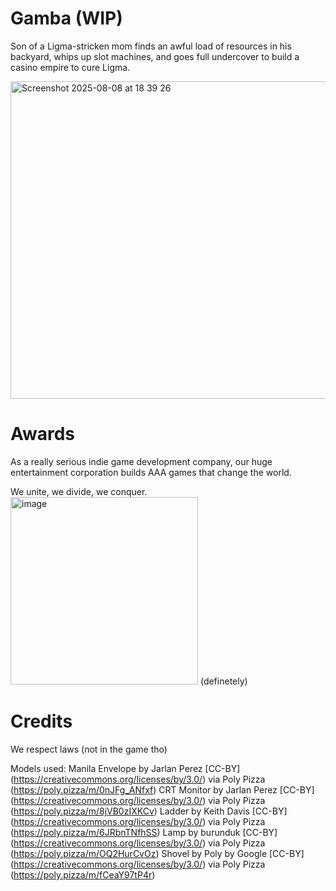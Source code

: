 # Gamba (WIP)

Son of a Ligma-stricken mom finds an awful load of resources in his backyard, whips up slot machines, and goes full undercover to build a casino empire to cure Ligma.


<img width="1483" height="508" alt="Screenshot 2025-08-08 at 18 39 26" src="https://github.com/user-attachments/assets/0c09a751-8d00-41b8-b5c4-e1ffb6ce43a0" />

# Awards
As a really serious indie game development company, our huge entertainment corporation builds AAA games that change the world. 


We unite, we divide, we conquer.
<img width="300" height="300" alt="image" src="https://github.com/user-attachments/assets/c11a1381-9a8e-40dc-a6f1-aca00137816b" /> (definetely)

# Credits
We respect laws (not in the game tho)

Models used:
Manila Envelope by Jarlan Perez [CC-BY] (https://creativecommons.org/licenses/by/3.0/) via Poly Pizza (https://poly.pizza/m/0nJFg_ANfxf)
CRT Monitor by Jarlan Perez [CC-BY] (https://creativecommons.org/licenses/by/3.0/) via Poly Pizza (https://poly.pizza/m/8jVB0zIXKCv)
Ladder by Keith Davis [CC-BY] (https://creativecommons.org/licenses/by/3.0/) via Poly Pizza (https://poly.pizza/m/6JRbnTNfhSS)
Lamp by burunduk [CC-BY] (https://creativecommons.org/licenses/by/3.0/) via Poly Pizza (https://poly.pizza/m/OQ2HurCvOz)
Shovel by Poly by Google [CC-BY] (https://creativecommons.org/licenses/by/3.0/) via Poly Pizza (https://poly.pizza/m/fCeaY97tP4r)